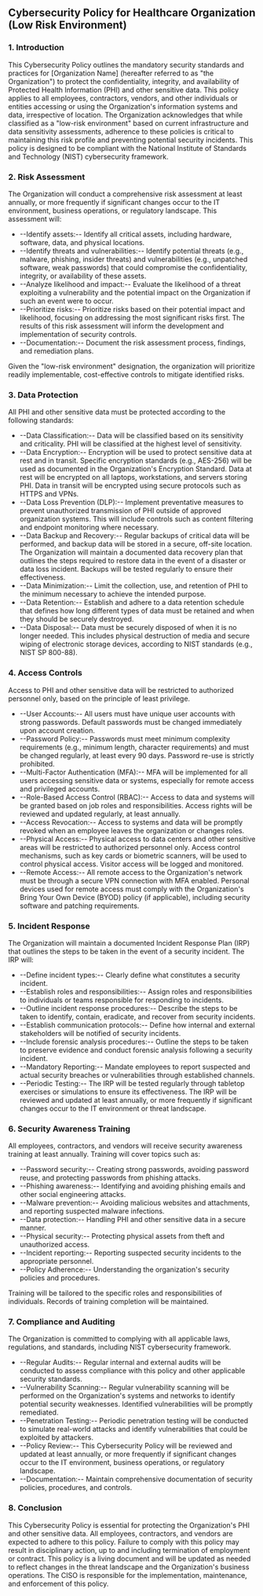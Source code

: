 ## Cybersecurity Policy for Healthcare Organization (Low Risk Environment)

### 1. Introduction

This Cybersecurity Policy outlines the mandatory security standards and practices for [Organization Name] (hereafter referred to as "the Organization") to protect the confidentiality, integrity, and availability of Protected Health Information (PHI) and other sensitive data. This policy applies to all employees, contractors, vendors, and other individuals or entities accessing or using the Organization's information systems and data, irrespective of location. The Organization acknowledges that while classified as a "low-risk environment" based on current infrastructure and data sensitivity assessments, adherence to these policies is critical to maintaining this risk profile and preventing potential security incidents. This policy is designed to be compliant with the National Institute of Standards and Technology (NIST) cybersecurity framework.

### 2. Risk Assessment

The Organization will conduct a comprehensive risk assessment at least annually, or more frequently if significant changes occur to the IT environment, business operations, or regulatory landscape. This assessment will:

-   --Identify assets:-- Identify all critical assets, including hardware, software, data, and physical locations.
-   --Identify threats and vulnerabilities:-- Identify potential threats (e.g., malware, phishing, insider threats) and vulnerabilities (e.g., unpatched software, weak passwords) that could compromise the confidentiality, integrity, or availability of these assets.
-   --Analyze likelihood and impact:-- Evaluate the likelihood of a threat exploiting a vulnerability and the potential impact on the Organization if such an event were to occur.
-   --Prioritize risks:-- Prioritize risks based on their potential impact and likelihood, focusing on addressing the most significant risks first. The results of this risk assessment will inform the development and implementation of security controls.
-   --Documentation:-- Document the risk assessment process, findings, and remediation plans.

Given the "low-risk environment" designation, the organization will prioritize readily implementable, cost-effective controls to mitigate identified risks.

### 3. Data Protection

All PHI and other sensitive data must be protected according to the following standards:

-   --Data Classification:-- Data will be classified based on its sensitivity and criticality. PHI will be classified at the highest level of sensitivity.
-   --Data Encryption:-- Encryption will be used to protect sensitive data at rest and in transit. Specific encryption standards (e.g., AES-256) will be used as documented in the Organization's Encryption Standard. Data at rest will be encrypted on all laptops, workstations, and servers storing PHI. Data in transit will be encrypted using secure protocols such as HTTPS and VPNs.
-   --Data Loss Prevention (DLP):-- Implement preventative measures to prevent unauthorized transmission of PHI outside of approved organization systems. This will include controls such as content filtering and endpoint monitoring where necessary.
-   --Data Backup and Recovery:-- Regular backups of critical data will be performed, and backup data will be stored in a secure, off-site location. The Organization will maintain a documented data recovery plan that outlines the steps required to restore data in the event of a disaster or data loss incident. Backups will be tested regularly to ensure their effectiveness.
-   --Data Minimization:-- Limit the collection, use, and retention of PHI to the minimum necessary to achieve the intended purpose.
-   --Data Retention:-- Establish and adhere to a data retention schedule that defines how long different types of data must be retained and when they should be securely destroyed.
-   --Data Disposal:-- Data must be securely disposed of when it is no longer needed. This includes physical destruction of media and secure wiping of electronic storage devices, according to NIST standards (e.g., NIST SP 800-88).

### 4. Access Controls

Access to PHI and other sensitive data will be restricted to authorized personnel only, based on the principle of least privilege.

-   --User Accounts:-- All users must have unique user accounts with strong passwords. Default passwords must be changed immediately upon account creation.
-   --Password Policy:-- Passwords must meet minimum complexity requirements (e.g., minimum length, character requirements) and must be changed regularly, at least every 90 days. Password re-use is strictly prohibited.
-   --Multi-Factor Authentication (MFA):-- MFA will be implemented for all users accessing sensitive data or systems, especially for remote access and privileged accounts.
-   --Role-Based Access Control (RBAC):-- Access to data and systems will be granted based on job roles and responsibilities. Access rights will be reviewed and updated regularly, at least annually.
-   --Access Revocation:-- Access to systems and data will be promptly revoked when an employee leaves the organization or changes roles.
-   --Physical Access:-- Physical access to data centers and other sensitive areas will be restricted to authorized personnel only. Access control mechanisms, such as key cards or biometric scanners, will be used to control physical access. Visitor access will be logged and monitored.
-   --Remote Access:-- All remote access to the Organization's network must be through a secure VPN connection with MFA enabled. Personal devices used for remote access must comply with the Organization's Bring Your Own Device (BYOD) policy (if applicable), including security software and patching requirements.

### 5. Incident Response

The Organization will maintain a documented Incident Response Plan (IRP) that outlines the steps to be taken in the event of a security incident. The IRP will:

-   --Define incident types:-- Clearly define what constitutes a security incident.
-   --Establish roles and responsibilities:-- Assign roles and responsibilities to individuals or teams responsible for responding to incidents.
-   --Outline incident response procedures:-- Describe the steps to be taken to identify, contain, eradicate, and recover from security incidents.
-   --Establish communication protocols:-- Define how internal and external stakeholders will be notified of security incidents.
-   --Include forensic analysis procedures:-- Outline the steps to be taken to preserve evidence and conduct forensic analysis following a security incident.
-   --Mandatory Reporting:-- Mandate employees to report suspected and actual security breaches or vulnerabilities through established channels.
-   --Periodic Testing:-- The IRP will be tested regularly through tabletop exercises or simulations to ensure its effectiveness. The IRP will be reviewed and updated at least annually, or more frequently if significant changes occur to the IT environment or threat landscape.

### 6. Security Awareness Training

All employees, contractors, and vendors will receive security awareness training at least annually. Training will cover topics such as:

-   --Password security:-- Creating strong passwords, avoiding password reuse, and protecting passwords from phishing attacks.
-   --Phishing awareness:-- Identifying and avoiding phishing emails and other social engineering attacks.
-   --Malware prevention:-- Avoiding malicious websites and attachments, and reporting suspected malware infections.
-   --Data protection:-- Handling PHI and other sensitive data in a secure manner.
-   --Physical security:-- Protecting physical assets from theft and unauthorized access.
-   --Incident reporting:-- Reporting suspected security incidents to the appropriate personnel.
-   --Policy Adherence:-- Understanding the organization's security policies and procedures.

Training will be tailored to the specific roles and responsibilities of individuals. Records of training completion will be maintained.

### 7. Compliance and Auditing

The Organization is committed to complying with all applicable laws, regulations, and standards, including NIST cybersecurity framework.

-   --Regular Audits:-- Regular internal and external audits will be conducted to assess compliance with this policy and other applicable security standards.
-   --Vulnerability Scanning:-- Regular vulnerability scanning will be performed on the Organization's systems and networks to identify potential security weaknesses. Identified vulnerabilities will be promptly remediated.
-   --Penetration Testing:-- Periodic penetration testing will be conducted to simulate real-world attacks and identify vulnerabilities that could be exploited by attackers.
-   --Policy Review:-- This Cybersecurity Policy will be reviewed and updated at least annually, or more frequently if significant changes occur to the IT environment, business operations, or regulatory landscape.
-   --Documentation:-- Maintain comprehensive documentation of security policies, procedures, and controls.

### 8. Conclusion

This Cybersecurity Policy is essential for protecting the Organization's PHI and other sensitive data. All employees, contractors, and vendors are expected to adhere to this policy. Failure to comply with this policy may result in disciplinary action, up to and including termination of employment or contract. This policy is a living document and will be updated as needed to reflect changes in the threat landscape and the Organization's business operations. The CISO is responsible for the implementation, maintenance, and enforcement of this policy.

